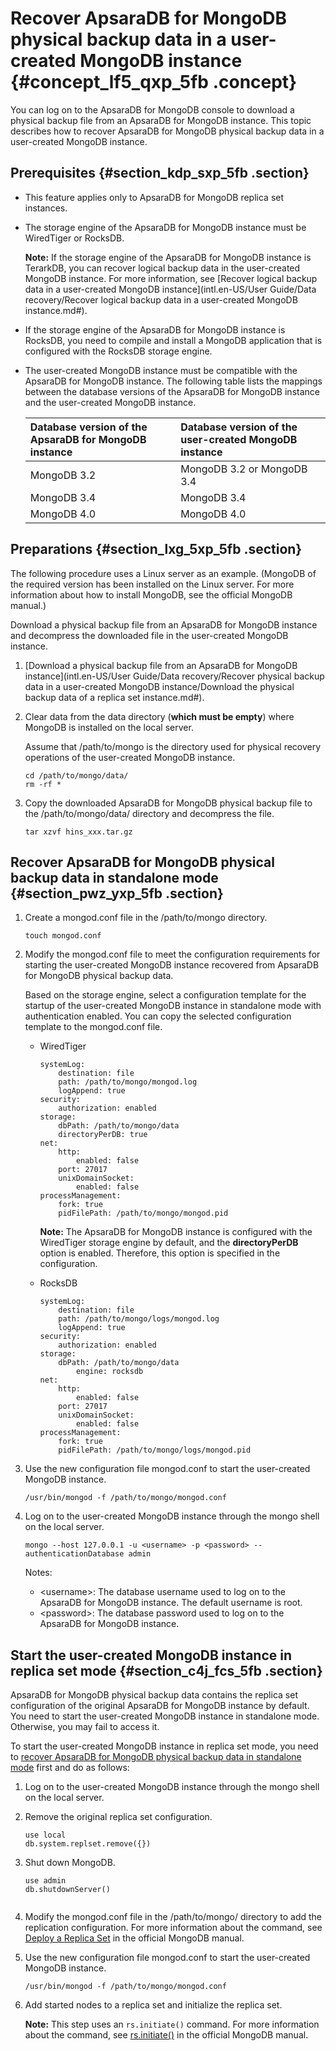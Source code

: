 # Recover ApsaraDB for MongoDB physical backup data in a user-created MongoDB instance {#concept_lf5_qxp_5fb .concept}

You can log on to the ApsaraDB for MongoDB console to download a physical backup file from an ApsaraDB for MongoDB instance. This topic describes how to recover ApsaraDB for MongoDB physical backup data in a user-created MongoDB instance.

## Prerequisites {#section_kdp_sxp_5fb .section}

-   This feature applies only to ApsaraDB for MongoDB replica set instances.
-   The storage engine of the ApsaraDB for MongoDB instance must be WiredTiger or RocksDB.

    **Note:** If the storage engine of the ApsaraDB for MongoDB instance is TerarkDB, you can recover logical backup data in the user-created MongoDB instance. For more information, see [Recover logical backup data in a user-created MongoDB instance](intl.en-US/User Guide/Data recovery/Recover logical backup data in a user-created MongoDB instance.md#).

-   If the storage engine of the ApsaraDB for MongoDB instance is RocksDB, you need to compile and install a MongoDB application that is configured with the RocksDB storage engine.
-   The user-created MongoDB instance must be compatible with the ApsaraDB for MongoDB instance. The following table lists the mappings between the database versions of the ApsaraDB for MongoDB instance and the user-created MongoDB instance.

    |Database version of the ApsaraDB for MongoDB instance|Database version of the user-created MongoDB instance|
    |:----------------------------------------------------|:----------------------------------------------------|
    |MongoDB 3.2|MongoDB 3.2 or MongoDB 3.4|
    |MongoDB 3.4|MongoDB 3.4|
    |MongoDB 4.0|MongoDB 4.0|


## Preparations {#section_lxg_5xp_5fb .section}

The following procedure uses a Linux server as an example. \(MongoDB of the required version has been installed on the Linux server. For more information about how to install MongoDB, see the official MongoDB manual.\)

Download a physical backup file from an ApsaraDB for MongoDB instance and decompress the downloaded file in the user-created MongoDB instance.

1.  [Download a physical backup file from an ApsaraDB for MongoDB instance](intl.en-US/User Guide/Data recovery/Recover physical backup data in a user-created MongoDB instance/Download the physical backup data of a replica set instance.md#).
2.  Clear data from the data directory \(**which must be empty**\) where MongoDB is installed on the local server.

    Assume that /path/to/mongo is the directory used for physical recovery operations of the user-created MongoDB instance.

    ```
    cd /path/to/mongo/data/
    rm -rf *
    ```

3.  Copy the downloaded ApsaraDB for MongoDB physical backup file to the /path/to/mongo/data/ directory and decompress the file.

    ```
    tar xzvf hins_xxx.tar.gz 
    ```


## Recover ApsaraDB for MongoDB physical backup data in standalone mode {#section_pwz_yxp_5fb .section}

1.  Create a mongod.conf file in the /path/to/mongo directory.

    ```
    touch mongod.conf
    ```

2.  Modify the mongod.conf file to meet the configuration requirements for starting the user-created MongoDB instance recovered from ApsaraDB for MongoDB physical backup data.

    Based on the storage engine, select a configuration template for the startup of the user-created MongoDB instance in standalone mode with authentication enabled. You can copy the selected configuration template to the mongod.conf file.

    -   WiredTiger

        ```
        systemLog:
            destination: file
            path: /path/to/mongo/mongod.log
            logAppend: true
        security:
            authorization: enabled
        storage:
            dbPath: /path/to/mongo/data
            directoryPerDB: true
        net:
            http:
                enabled: false
            port: 27017
            unixDomainSocket:
                enabled: false
        processManagement:
            fork: true
            pidFilePath: /path/to/mongo/mongod.pid
        ```

        **Note:** The ApsaraDB for MongoDB instance is configured with the WiredTiger storage engine by default, and the **directoryPerDB** option is enabled. Therefore, this option is specified in the configuration.

    -   RocksDB

        ```
        systemLog:
        	destination: file
        	path: /path/to/mongo/logs/mongod.log
        	logAppend: true
        security:
        	authorization: enabled​
        storage:
        	dbPath: /path/to/mongo/data
                engine: rocksdb
        net:
        	http:
        		enabled: false
        	port: 27017
        	unixDomainSocket:
        		enabled: false
        processManagement:
        	fork: true
        	pidFilePath: /path/to/mongo/logs/mongod.pid
        ```

3.  Use the new configuration file mongod.conf to start the user-created MongoDB instance.

    ```
    /usr/bin/mongod -f /path/to/mongo/mongod.conf
    ```

4.  Log on to the user-created MongoDB instance through the mongo shell on the local server.

    ```
    mongo --host 127.0.0.1 -u <username> -p <password> --authenticationDatabase admin
    ```

    Notes:

    -   <username\>: The database username used to log on to the ApsaraDB for MongoDB instance. The default username is root.
    -   <password\>: The database password used to log on to the ApsaraDB for MongoDB instance.

## Start the user-created MongoDB instance in replica set mode {#section_c4j_fcs_5fb .section}

ApsaraDB for MongoDB physical backup data contains the replica set configuration of the original ApsaraDB for MongoDB instance by default. You need to start the user-created MongoDB instance in standalone mode. Otherwise, you may fail to access it.

To start the user-created MongoDB instance in replica set mode, you need to [recover ApsaraDB for MongoDB physical backup data in standalone mode](#section_pwz_yxp_5fb) first and do as follows:

1.  Log on to the user-created MongoDB instance through the mongo shell on the local server.
2.  Remove the original replica set configuration.

    ```
    use local
    db.system.replset.remove({})
    ```

3.  Shut down MongoDB.

    ```
    use admin
    db.shutdownServer()
    					
    ```

4.  Modify the mongod.conf file in the /path/to/mongo/ directory to add the replication configuration. For more information about the command, see [Deploy a Replica Set](https://docs.mongodb.com/manual/tutorial/deploy-replica-set/index.html) in the official MongoDB manual.
5.  Use the new configuration file mongod.conf to start the user-created MongoDB instance.

    ```
    /usr/bin/mongod -f /path/to/mongo/mongod.conf
    ```

6.  Add started nodes to a replica set and initialize the replica set.

    **Note:** This step uses an `rs.initiate()` command. For more information about the command, see [rs.initiate\(\)](https://docs.mongodb.com/manual/reference/method/rs.initiate/) in the official MongoDB manual.


